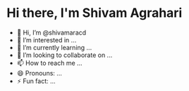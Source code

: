 <h1>Hi there, I'm Shivam Agrahari </h1>

- 👋 Hi, I’m @shivamaracd
- 👀 I’m interested in ...
- 🌱 I’m currently learning ...
- 💞️ I’m looking to collaborate on ...
- 📫 How to reach me ...
- 😄 Pronouns: ...
- ⚡ Fun fact: ...

<!---
shivamaracd/shivamaracd is a ✨ special ✨ repository because its `README.md` (this file) appears on your GitHub profile.
You can click the Preview link to take a look at your changes.
--->
